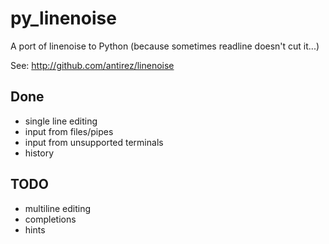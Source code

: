 # py_linenoise 

A port of linenoise to Python (because sometimes readline doesn't cut it...)

See: http://github.com/antirez/linenoise

## Done
 * single line editing
 * input from files/pipes
 * input from unsupported terminals
 * history
 
## TODO
 * multiline editing
 * completions
 * hints


